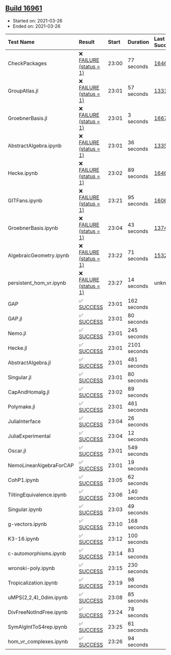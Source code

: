 ## [Build 16961](https://oscarci.mathematik.uni-kl.de/job/oscar/16961/)

* Started on: 2021-03-26
* Ended on: 2021-03-26

| Test Name    | Result | Start | Duration | Last Success | First Failure |
|:-------------|:-------|:------|:---------|:-------------|:--------------|
| CheckPackages | ❌ [FAILURE (status = 1)](https://oscarci.mathematik.uni-kl.de/job/oscar/16961/artifact/logs/build-16961/CheckPackages.log) | 23:00 | 77 seconds | [16463](https://oscarci.mathematik.uni-kl.de/job/oscar/16463/) | [16464](https://oscarci.mathematik.uni-kl.de/job/oscar/16464/) |
| GroupAtlas.jl | ❌ [FAILURE (status = 1)](https://oscarci.mathematik.uni-kl.de/job/oscar/16961/artifact/logs/build-16961/GroupAtlas.jl.log) | 23:01 | 57 seconds | [13311](https://oscarci.mathematik.uni-kl.de/job/oscar/13311/) | [13312](https://oscarci.mathematik.uni-kl.de/job/oscar/13312/) |
| GroebnerBasis.jl | ❌ [FAILURE (status = 1)](https://oscarci.mathematik.uni-kl.de/job/oscar/16961/artifact/logs/build-16961/GroebnerBasis.jl.log) | 23:01 | 3 seconds | [16676](https://oscarci.mathematik.uni-kl.de/job/oscar/16676/) | [16677](https://oscarci.mathematik.uni-kl.de/job/oscar/16677/) |
| AbstractAlgebra.ipynb | ❌ [FAILURE (status = 1)](https://oscarci.mathematik.uni-kl.de/job/oscar/16961/artifact/logs/build-16961/AbstractAlgebra.ipynb.log) | 23:01 | 36 seconds | [13355](https://oscarci.mathematik.uni-kl.de/job/oscar/13355/) | [13356](https://oscarci.mathematik.uni-kl.de/job/oscar/13356/) |
| Hecke.ipynb | ❌ [FAILURE (status = 1)](https://oscarci.mathematik.uni-kl.de/job/oscar/16961/artifact/logs/build-16961/Hecke.ipynb.log) | 23:02 | 89 seconds | [16463](https://oscarci.mathematik.uni-kl.de/job/oscar/16463/) | [16464](https://oscarci.mathematik.uni-kl.de/job/oscar/16464/) |
| GITFans.ipynb | ❌ [FAILURE (status = 1)](https://oscarci.mathematik.uni-kl.de/job/oscar/16961/artifact/logs/build-16961/GITFans.ipynb.log) | 23:21 | 95 seconds | [16068](https://oscarci.mathematik.uni-kl.de/job/oscar/16068/) | [16069](https://oscarci.mathematik.uni-kl.de/job/oscar/16069/) |
| GroebnerBasis.ipynb | ❌ [FAILURE (status = 1)](https://oscarci.mathematik.uni-kl.de/job/oscar/16961/artifact/logs/build-16961/GroebnerBasis.ipynb.log) | 23:04 | 43 seconds | [13748](https://oscarci.mathematik.uni-kl.de/job/oscar/13748/) | [13749](https://oscarci.mathematik.uni-kl.de/job/oscar/13749/) |
| AlgebraicGeometry.ipynb | ❌ [FAILURE (status = 1)](https://oscarci.mathematik.uni-kl.de/job/oscar/16961/artifact/logs/build-16961/AlgebraicGeometry.ipynb.log) | 23:22 | 71 seconds | [15322](https://oscarci.mathematik.uni-kl.de/job/oscar/15322/) | [15323](https://oscarci.mathematik.uni-kl.de/job/oscar/15323/) |
| persistent_hom_vr.ipynb | ❌ [FAILURE (status = 1)](https://oscarci.mathematik.uni-kl.de/job/oscar/16961/artifact/logs/build-16961/persistent_hom_vr.ipynb.log) | 23:27 | 14 seconds | unknown | unknown |
| GAP | ✅ [SUCCESS](https://oscarci.mathematik.uni-kl.de/job/oscar/16961/artifact/logs/build-16961/GAP.log) | 23:01 | 162 seconds |  |  |
| GAP.jl | ✅ [SUCCESS](https://oscarci.mathematik.uni-kl.de/job/oscar/16961/artifact/logs/build-16961/GAP.jl.log) | 23:01 | 80 seconds |  |  |
| Nemo.jl | ✅ [SUCCESS](https://oscarci.mathematik.uni-kl.de/job/oscar/16961/artifact/logs/build-16961/Nemo.jl.log) | 23:01 | 245 seconds |  |  |
| Hecke.jl | ✅ [SUCCESS](https://oscarci.mathematik.uni-kl.de/job/oscar/16961/artifact/logs/build-16961/Hecke.jl.log) | 23:01 | 2101 seconds |  |  |
| AbstractAlgebra.jl | ✅ [SUCCESS](https://oscarci.mathematik.uni-kl.de/job/oscar/16961/artifact/logs/build-16961/AbstractAlgebra.jl.log) | 23:01 | 481 seconds |  |  |
| Singular.jl | ✅ [SUCCESS](https://oscarci.mathematik.uni-kl.de/job/oscar/16961/artifact/logs/build-16961/Singular.jl.log) | 23:01 | 80 seconds |  |  |
| CapAndHomalg.jl | ✅ [SUCCESS](https://oscarci.mathematik.uni-kl.de/job/oscar/16961/artifact/logs/build-16961/CapAndHomalg.jl.log) | 23:02 | 89 seconds |  |  |
| Polymake.jl | ✅ [SUCCESS](https://oscarci.mathematik.uni-kl.de/job/oscar/16961/artifact/logs/build-16961/Polymake.jl.log) | 23:01 | 461 seconds |  |  |
| JuliaInterface | ✅ [SUCCESS](https://oscarci.mathematik.uni-kl.de/job/oscar/16961/artifact/logs/build-16961/JuliaInterface.log) | 23:04 | 26 seconds |  |  |
| JuliaExperimental | ✅ [SUCCESS](https://oscarci.mathematik.uni-kl.de/job/oscar/16961/artifact/logs/build-16961/JuliaExperimental.log) | 23:04 | 12 seconds |  |  |
| Oscar.jl | ✅ [SUCCESS](https://oscarci.mathematik.uni-kl.de/job/oscar/16961/artifact/logs/build-16961/Oscar.jl.log) | 23:01 | 549 seconds |  |  |
| NemoLinearAlgebraForCAP | ✅ [SUCCESS](https://oscarci.mathematik.uni-kl.de/job/oscar/16961/artifact/logs/build-16961/NemoLinearAlgebraForCAP.log) | 23:01 | 19 seconds |  |  |
| CohP1.ipynb | ✅ [SUCCESS](https://oscarci.mathematik.uni-kl.de/job/oscar/16961/artifact/logs/build-16961/CohP1.ipynb.log) | 23:05 | 62 seconds |  |  |
| TiltingEquivalence.ipynb | ✅ [SUCCESS](https://oscarci.mathematik.uni-kl.de/job/oscar/16961/artifact/logs/build-16961/TiltingEquivalence.ipynb.log) | 23:06 | 140 seconds |  |  |
| Singular.ipynb | ✅ [SUCCESS](https://oscarci.mathematik.uni-kl.de/job/oscar/16961/artifact/logs/build-16961/Singular.ipynb.log) | 23:03 | 49 seconds |  |  |
| g-vectors.ipynb | ✅ [SUCCESS](https://oscarci.mathematik.uni-kl.de/job/oscar/16961/artifact/logs/build-16961/g-vectors.ipynb.log) | 23:10 | 168 seconds |  |  |
| K3-16.ipynb | ✅ [SUCCESS](https://oscarci.mathematik.uni-kl.de/job/oscar/16961/artifact/logs/build-16961/K3-16.ipynb.log) | 23:12 | 100 seconds |  |  |
| c-automorphisms.ipynb | ✅ [SUCCESS](https://oscarci.mathematik.uni-kl.de/job/oscar/16961/artifact/logs/build-16961/c-automorphisms.ipynb.log) | 23:14 | 83 seconds |  |  |
| wronski-poly.ipynb | ✅ [SUCCESS](https://oscarci.mathematik.uni-kl.de/job/oscar/16961/artifact/logs/build-16961/wronski-poly.ipynb.log) | 23:15 | 230 seconds |  |  |
| Tropicalization.ipynb | ✅ [SUCCESS](https://oscarci.mathematik.uni-kl.de/job/oscar/16961/artifact/logs/build-16961/Tropicalization.ipynb.log) | 23:19 | 98 seconds |  |  |
| uMPS(2,2,4)_0dim.ipynb | ✅ [SUCCESS](https://oscarci.mathematik.uni-kl.de/job/oscar/16961/artifact/logs/build-16961/uMPS-2-2-4-_0dim.ipynb.log) | 23:08 | 85 seconds |  |  |
| DivFreeNotIndFree.ipynb | ✅ [SUCCESS](https://oscarci.mathematik.uni-kl.de/job/oscar/16961/artifact/logs/build-16961/DivFreeNotIndFree.ipynb.log) | 23:24 | 78 seconds |  |  |
| SymAlgIntToS4rep.ipynb | ✅ [SUCCESS](https://oscarci.mathematik.uni-kl.de/job/oscar/16961/artifact/logs/build-16961/SymAlgIntToS4rep.ipynb.log) | 23:25 | 61 seconds |  |  |
| hom_vr_complexes.ipynb | ✅ [SUCCESS](https://oscarci.mathematik.uni-kl.de/job/oscar/16961/artifact/logs/build-16961/hom_vr_complexes.ipynb.log) | 23:26 | 94 seconds |  |  |
